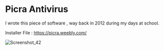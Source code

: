 # Picra Antivirus

I wrote this piece of software , way back in 2012 during my days at school. 

Installer File :  https://picra.weebly.com/


![Screenshot_42](https://user-images.githubusercontent.com/19228713/147740398-f58076e2-738b-413c-a862-864eb0fb1633.png)


